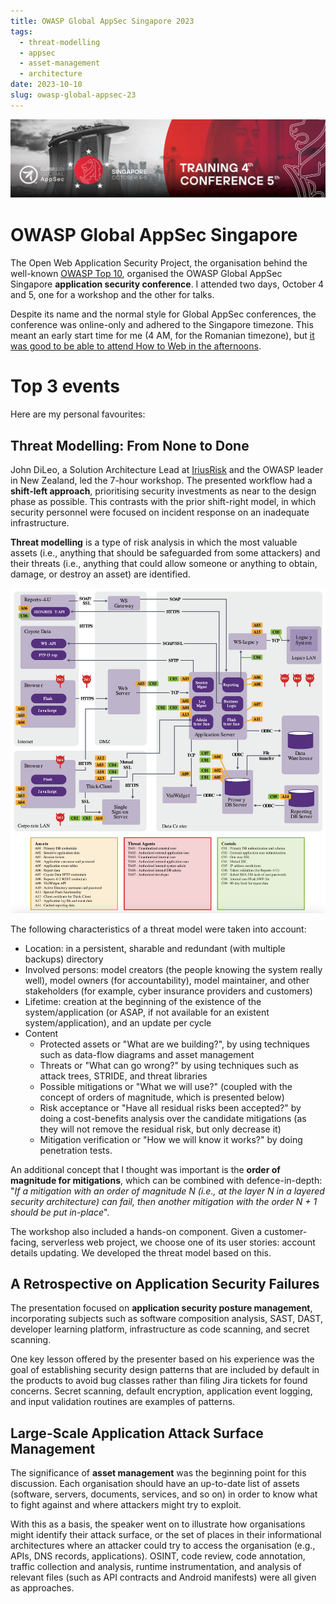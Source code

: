 ```yaml
---
title: OWASP Global AppSec Singapore 2023
tags:
  - threat-modelling
  - appsec
  - asset-management
  - architecture
date: 2023-10-10
slug: owasp-global-appsec-23
---
```

![Banner of the event](images/owasp-global-appsec-23/banner.png)

# OWASP Global AppSec Singapore

The Open Web Application Security Project, the organisation behind the well-known [OWASP Top 10](https://owasp.org/www-project-top-ten/), organised the OWASP Global AppSec Singapore **application security conference**. I attended two days, October 4 and 5, one for a workshop and the other for talks.

Despite its name and the normal style for Global AppSec conferences, the conference was online-only and adhered to the Singapore timezone. This meant an early start time for me (4 AM, for the Romanian timezone), but [it was good to be able to attend How to Web in the afternoons](/htw-23).

# Top 3 events

Here are my personal favourites:

## Threat Modelling: From None to Done

John DiLeo, a Solution Architecture Lead at [IriusRisk](https://www.iriusrisk.com/) and the OWASP leader in New Zealand, led the 7-hour workshop. The presented workflow had a **shift-left approach**, prioritising security investments as near to the design phase as possible. This contrasts with the prior shift-right model, in which security personnel were focused on incident response on an inadequate infrastructure.

**Threat modelling** is a type of risk analysis in which the most valuable assets (i.e., anything that should be safeguarded from some attackers) and their threats (i.e., anything that could allow someone or anything to obtain, damage, or destroy an asset) are identified.

![Threat model from Synopsys](images/owasp-global-appsec-23/synopsys-threat-model.png) 

The following characteristics of a threat model were taken into account:

- Location: in a persistent, sharable and redundant (with multiple backups) directory
- Involved persons: model creators (the people knowing the system really well), model owners (for accountability), model maintainer, and other stakeholders (for example, cyber insurance providers and customers)
- Lifetime: creation at the beginning of the existence of the system/application (or ASAP, if not available for an existent system/application), and an update per cycle
- Content
    - Protected assets or "What are we building?", by  using techniques such as data-flow diagrams and asset management
    - Threats or "What can go wrong?" by using techniques such as attack trees, STRIDE, and threat libraries
    - Possible mitigations or "What we will use?" (coupled with the concept of orders of magnitude, which is presented below)
    - Risk acceptance or "Have all residual risks been accepted?" by doing a cost-benefits analysis over the candidate mitigations (as they will not remove the residual risk, but only decrease it)
    - Mitigation verification or "How we will know it works?" by doing penetration tests.

An additional concept that I thought was important is the **order of magnitude for mitigations**, which can be combined with defence-in-depth: "*If a mitigation with an order of magnitude N (i.e., at the layer N in a layered security architecture) can fail, then another mitigation with the order N + 1 should be put in-place*".

The workshop also included a hands-on component. Given a customer-facing, serverless web project, we choose one of its user stories: account details updating. We developed the threat model based on this.

## A Retrospective on Application Security Failures

The presentation focused on **application security posture management**, incorporating subjects such as software composition analysis, SAST, DAST, developer learning platform, infrastructure as code scanning, and secret scanning.

One key lesson offered by the presenter based on his experience was the goal of establishing security design patterns that are included by default in the products to avoid bug classes rather than filing Jira tickets for found concerns. Secret scanning, default encryption, application event logging, and input validation routines are examples of patterns.

## Large-Scale Application Attack Surface Management

The significance of **asset management** was the beginning point for this discussion. Each organisation should have an up-to-date list of assets (software, servers, documents, services, and so on) in order to know what to fight against and where attackers might try to exploit.

With this as a basis, the speaker went on to illustrate how organisations might identify their attack surface, or the set of places in their informational architectures where an attacker could try to access the organisation (e.g., APIs, DNS records, applications). OSINT, code review, code annotation, traffic collection and analysis, runtime instrumentation, and analysis of relevant files (such as API contracts and Android manifests) were all given as approaches.
